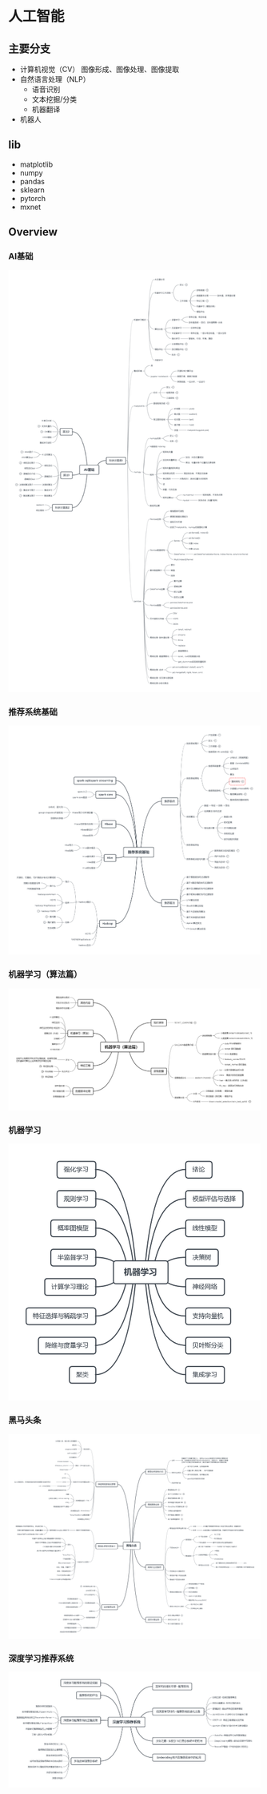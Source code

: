 # 人工智能

## 主要分支
- 计算机视觉（CV） 图像形成、图像处理、图像提取
- 自然语言处理（NLP）
  - 语音识别
  - 文本挖掘/分类
  - 机器翻译
- 机器人

## lib
- matplotlib
- numpy
- pandas
- sklearn
- pytorch
- mxnet

## Overview

### AI基础
![AI基础](./img/AI基础.png)

### 推荐系统基础
![推荐系统基础](./img/推荐系统基础.png)

### 机器学习（算法篇）
![机器学习（算法篇）](./img/机器学习（算法篇）.png)

### 机器学习
![机器学习](./img/机器学习.png)

### 黑马头条
![黑马头条](./img/黑马头条.png)

### 深度学习推荐系统
![深度学习推荐系统](./img/深度学习推荐系统.png)